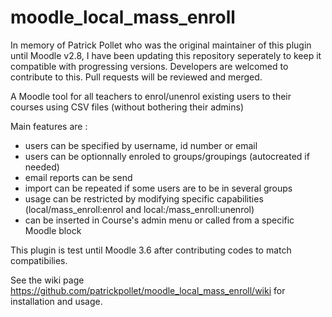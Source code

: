 moodle_local_mass_enroll
========================

In memory of Patrick Pollet who was the original maintainer of this plugin until Moodle v2.8, I have been updating this repository seperately to keep it compatible with progressing versions. Developers are welcomed to contribute to this. Pull requests will be reviewed and merged.

A Moodle tool for all teachers to enrol/unenrol existing users to their courses using CSV files (without bothering their admins)

Main features are :

* users can be specified by username, id number or email 
* users can be optionnally enroled to groups/groupings (autocreated if needed)
* email reports can be send
* import can be repeated if some users are to be in several groups
* usage can be restricted by modifying specific capabilities (local/mass_enroll:enrol and local:/mass_enroll:unenrol) 
* can be inserted in Course's admin menu or called from a specific Moodle block 

This plugin is test until Moodle 3.6 after contributing codes to match compatibilies.

See the wiki page https://github.com/patrickpollet/moodle_local_mass_enroll/wiki for installation and usage. 
